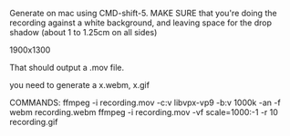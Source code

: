 Generate on mac using CMD-shift-5.
MAKE SURE that you're doing the recording against a white background, and leaving space for the drop shadow (about 1 to 1.25cm on all sides)

1900x1300

That should output a .mov file.

you need to generate a x.webm, x.gif

COMMANDS:
ffmpeg -i recording.mov -c:v libvpx-vp9 -b:v 1000k -an  -f webm recording.webm
ffmpeg -i recording.mov -vf scale=1000:-1 -r 10 recording.gif

